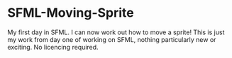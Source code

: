 SFML-Moving-Sprite
==================

My first day in SFML. I can now work out how to move a sprite!
This is just my work from day one of working on SFML, nothing particularly new or exciting. No licencing required.
